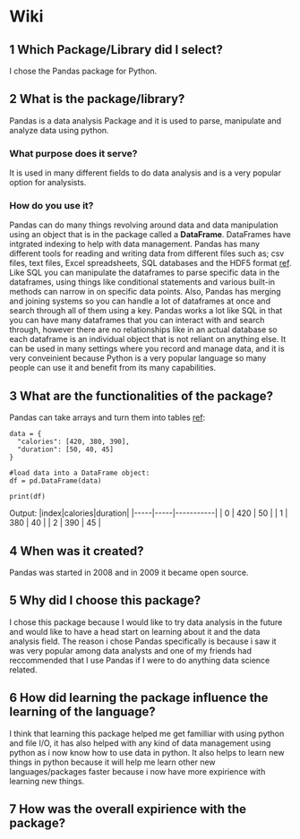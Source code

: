 # Wiki

## 1 Which Package/Library did I select?
I chose the Pandas package for Python. 
## 2 What is the package/library?
Pandas is a data analysis Package and it is used to parse, manipulate and analyze data using python.
### What purpose does it serve?
It is used in many different fields to do data analysis and is a very popular option for analysists. 
### How do you use it?
Pandas can do many things revolving around data and data manipulation using an object that is in the package called a **DataFrame**. DataFrames have intgrated indexing to help with data management. Pandas has many different tools for reading and writing data from different files such as; csv files, text files, Excel spreadsheets, SQL databases and the HDF5 format [ref](https://pandas.pydata.org/about/). Like SQL you can manipulate the dataframes to parse specific data in the dataframes, using things like conditional statements and various built-in methods can narrow in on specific data points. Also, Pandas has merging and joining systems so you can handle a lot of dataframes at once and search through all of them using a key. Pandas works a lot like SQL in that you can have many dataframes that you can interact with and search through, however there are no relationships like in an actual database so each dataframe is an individual object that is not reliant on anything else. It can be used in many settings where you record and manage data, and it is very conveinient because Python is a very popular language so many people can use it and benefit from its many capabilities. 

## 3 What are the functionalities of the package?
Pandas can take arrays and turn them into tables [ref](https://www.w3schools.com/python/pandas/pandas_dataframes.asp): 
```
data = {
  "calories": [420, 380, 390],
  "duration": [50, 40, 45]
}

#load data into a DataFrame object:
df = pd.DataFrame(data)

print(df)
```
Output: 
|index|calories|duration|
|-----|-----|-----------|
|  0  | 420 | 50 |
|  1  | 380 | 40 |
|  2  | 390 | 45 |

## 4 When was it created?
Pandas was started in 2008 and in 2009 it became open source.
## 5 Why did I choose this package?
I chose this package because I would like to try data analysis in the future and would like to have a head start on learning about it and the data analysis field. The reason i chose Pandas specifically is because i saw it was very popular among data analysts and one of my friends had reccommended that I use Pandas if I were to do anything data science related. 
## 6 How did learning the package influence the learning of the language? 
I think that learning this package helped me get familliar with using python and file I/O, it has also helped with any kind of data management using python as i now know how to use data in python. It also helps to learn new things in python because it will help me learn other new languages/packages faster because i now have more expirience with learning new things.
## 7 How was the overall expirience with the package? 

